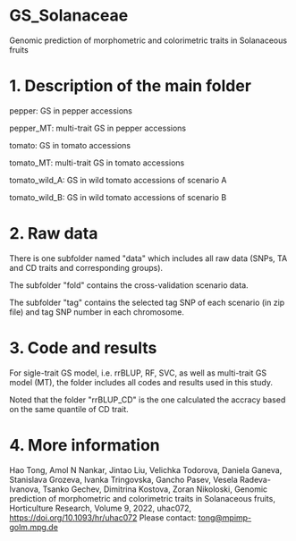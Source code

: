 # GS_Solanaceae
Genomic prediction of morphometric and colorimetric traits in Solanaceous fruits

# 1. Description of the main folder

pepper: GS in pepper accessions

pepper_MT: multi-trait GS in pepper accessions

tomato: GS in tomato accessions

tomato_MT: multi-trait GS in tomato accessions

tomato_wild_A: GS in wild tomato accessions of scenario A

tomato_wild_B: GS in wild tomato accessions of scenario B

# 2. Raw data
There is one subfolder named "data" which includes all raw data (SNPs, TA and CD traits and corresponding groups).

The subfolder "fold" contains the cross-validation scenario data. 

The subfolder "tag" contains the selected tag SNP of each scenario (in zip file) and tag SNP number in each chromosome.  

# 3. Code and results
For sigle-trait GS model, i.e. rrBLUP, RF, SVC, as well as multi-trait GS model (MT), the folder includes all codes and results used in this study. 

Noted that the folder "rrBLUP_CD" is the one calculated the accracy based on the same quantile of CD trait. 

# 4. More information
Hao Tong, Amol N Nankar, Jintao Liu, Velichka Todorova, Daniela Ganeva, Stanislava Grozeva, Ivanka Tringovska, Gancho Pasev, Vesela Radeva-Ivanova, Tsanko Gechev, Dimitrina Kostova, Zoran Nikoloski, Genomic prediction of morphometric and colorimetric traits in Solanaceous fruits, Horticulture Research, Volume 9, 2022, uhac072, https://doi.org/10.1093/hr/uhac072
Please contact: tong@mpimp-golm.mpg.de

